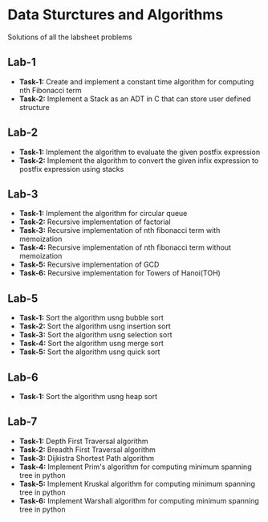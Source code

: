 # Data Sturctures and Algorithms

Solutions of all the labsheet problems

## Lab-1

- **Task-1:** Create and implement a constant time algorithm for computing nth Fibonacci term
- **Task-2:** Implement a Stack as an ADT in C that can store user defined structure

## Lab-2

- **Task-1:** Implement the algorithm to evaluate the given postfix expression
- **Task-2:** Implement the algorithm to convert the given infix expression to postfix expression using stacks

## Lab-3

- **Task-1:** Implement the algorithm for circular queue
- **Task-2:** Recursive implementation of factorial
- **Task-3:** Recursive implementation of nth fibonacci term with memoization
- **Task-4:** Recursive implementation of nth fibonacci term without memoization
- **Task-5:** Recursive implementation of GCD
- **Task-6:** Recursive implementation for Towers of Hanoi(TOH)

## Lab-5

- **Task-1:** Sort the algorithm usng bubble sort
- **Task-2:** Sort the algorithm usng insertion sort
- **Task-3:** Sort the algorithm usng selection sort
- **Task-4:** Sort the algorithm usng merge sort
- **Task-5:** Sort the algorithm usng quick sort

## Lab-6

- **Task-1:** Sort the algorithm usng heap sort

## Lab-7

- **Task-1:** Depth First Traversal algorithm
- **Task-2:** Breadth First Traversal algorithm
- **Task-3:** Dijkistra Shortest Path algorithm
- **Task-4:** Implement Prim's algorithm for computing minimum spanning tree in python
- **Task-5:** Implement Kruskal algorithm for computing minimum spanning tree in python
- **Task-6:** Implement Warshall algorithm for computing minimum spanning tree in python
